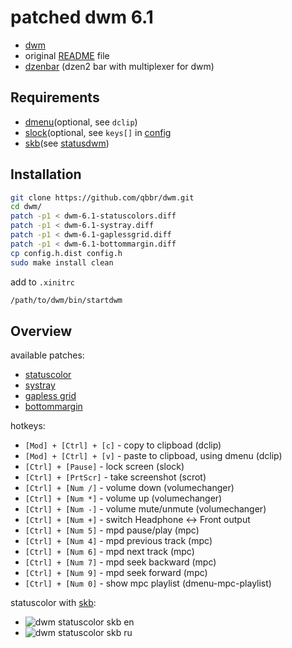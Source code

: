# patched dwm 6.1

 * [dwm](https://dwm.suckless.org/)
 * original [README](README) file
 * [dzenbar](https://github.com/qbbr/dzenbar) (dzen2 bar with multiplexer for dwm)

## Requirements

 * [dmenu](http://tools.suckless.org/dmenu/)(optional, see `dclip`)
 * [slock](http://tools.suckless.org/slock)(optional, see `keys[]` in [config](config.h.dist#L98)
 * [skb](https://github.com/polachok/skb)(see [statusdwm](bin/statusdwm))

## Installation

```bash
git clone https://github.com/qbbr/dwm.git
cd dwm/
patch -p1 < dwm-6.1-statuscolors.diff
patch -p1 < dwm-6.1-systray.diff
patch -p1 < dwm-6.1-gaplessgrid.diff
patch -p1 < dwm-6.1-bottommargin.diff
cp config.h.dist config.h
sudo make install clean
```

add to `.xinitrc`

```bash
/path/to/dwm/bin/startdwm
```

## Overview

available patches:

 * [statuscolor](http://dwm.suckless.org/patches/statuscolors)
 * [systray](http://dwm.suckless.org/patches/systray)
 * [gapless grid](http://dwm.suckless.org/patches/gapless_grid)
 * [bottommargin](http://dwm.suckless.org/patches/bottommargin)

hotkeys:

 * `[Mod] + [Ctrl] + [c]` - copy to clipboad (dclip)
 * `[Mod] + [Ctrl] + [v]` - paste to clipboad, using dmenu (dclip)
 * `[Ctrl] + [Pause]`     - lock screen (slock)
 * `[Ctrl] + [PrtScr]`    - take screenshot (scrot)
 * `[Ctrl] + [Num /]`     - volume down (volumechanger)
 * `[Ctrl] + [Num *]`     - volume up (volumechanger)
 * `[Ctrl] + [Num -]`     - volume mute/unmute (volumechanger)
 * `[Ctrl] + [Num +]`     - switch Headphone <-> Front output
 * `[Ctrl] + [Num 5]`     - mpd pause/play (mpc)
 * `[Ctrl] + [Num 4]`     - mpd previous track (mpc)
 * `[Ctrl] + [Num 6]`     - mpd next track (mpc)
 * `[Ctrl] + [Num 7]`     - mpd seek backward (mpc)
 * `[Ctrl] + [Num 9]`     - mpd seek forward (mpc)
 * `[Ctrl] + [Num 0]`     - show mpc playlist (dmenu-mpc-playlist)

statuscolor with [skb](https://github.com/polachok/skb):

 * ![dwm statuscolor skb en](https://lh5.googleusercontent.com/-lx-o5t1wLts/Udz_wejFaZI/AAAAAAAABHo/v7yQ6cP8pbU/w350-h18-no/dwm-status-en.png "dwm status skb en")
 * ![dwm statuscolor skb ru](https://lh3.googleusercontent.com/-XXU_byQ7YmY/Udz_wc2BbCI/AAAAAAAABHk/2hXM56vy9iE/w350-h18-no/dwm-status-ru.png "dwm status skb ru")
